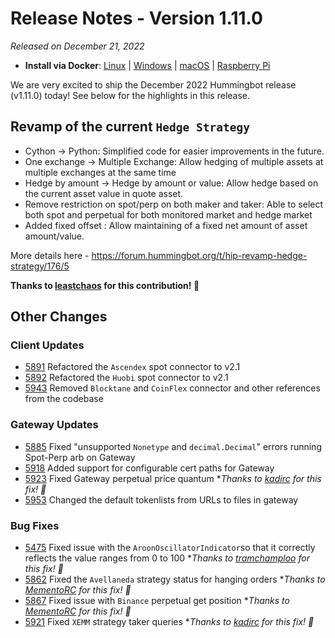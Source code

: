# Release Notes - Version 1.11.0

*Released on December 21, 2022*

- **Install via Docker**: [Linux](/installation/docker/#linuxubuntu) | [Windows](/installation/docker/#windows) | [macOS](/installation/docker/#macos) | [Raspberry Pi](/installation/raspberry-pi/#install-via-docker)

We are very excited to ship the December 2022 Hummingbot release (v1.11.0) today! See below for the highlights in this release.

## Revamp of the current `Hedge Strategy`

- Cython → Python: Simplified code for easier improvements in the future.
- One exchange → Multiple Exchange: Allow hedging of multiple assets at multiple exchanges at the same time
- Hedge by amount → Hedge by amount or value: Allow hedge based on the current asset value in quote asset.
- Remove restriction on spot/perp on both maker and taker: Able to select both spot and perpetual for both monitored market and hedge market
- Added fixed offset : Allow maintaining of a fixed net amount of asset amount/value.

More details here - <https://forum.hummingbot.org/t/hip-revamp-hedge-strategy/176/5>

**Thanks to [leastchaos](https://github.com/leastchaos) for this contribution! 🙏**

## Other Changes

### Client Updates

- [5891](https://github.com/hummingbot/hummingbot/pull/5891) Refactored the `Ascendex` spot connector to v2.1
- [5892](https://github.com/hummingbot/hummingbot/pull/5892) Refactored the `Huobi` spot connector to v2.1
- [5943](https://github.com/hummingbot/hummingbot/pull/5943) Removed `Blocktane` and `CoinFlex` connector and other references from the codebase

### Gateway Updates

- [5885](https://github.com/hummingbot/hummingbot/pull/5885) Fixed "unsupported `Nonetype` and `decimal.Decimal`" errors running Spot-Perp arb on Gateway
- [5918](https://github.com/hummingbot/hummingbot/pull/5918) Added support for configurable cert paths for Gateway
- [5923](https://github.com/hummingbot/hummingbot/pull/5923) Fixed Gateway perpetual price quantum **Thanks to [kadirc](https://github.com/kadirc) for this fix! 🙏*
- [5953](https://github.com/hummingbot/hummingbot/pull/5953) Changed the default tokenlists from URLs to files in gateway

### Bug Fixes

- [5475](https://github.com/hummingbot/hummingbot/pull/5475) Fixed issue with the `AroonOscillatorIndicator`so that it correctly reflects the value ranges from 0 to 100 **Thanks to [tramchamploo](https://github.com/tramchamploo) for this fix! 🙏*
- [5862](https://github.com/hummingbot/hummingbot/pull/5862) Fixed the `Avellaneda` strategy status for hanging orders **Thanks to [MementoRC](https://github.com/MementoRC) for this fix! 🙏*
- [5867](https://github.com/hummingbot/hummingbot/pull/5867) Fixed issue with `Binance` perpetual get position **Thanks to [MementoRC](https://github.com/MementoRC) for this fix! 🙏*
- [5921](https://github.com/hummingbot/hummingbot/pull/5921) Fixed `XEMM` strategy taker queries **Thanks to [kadirc](https://github.com/kadirc) for this fix! 🙏*
